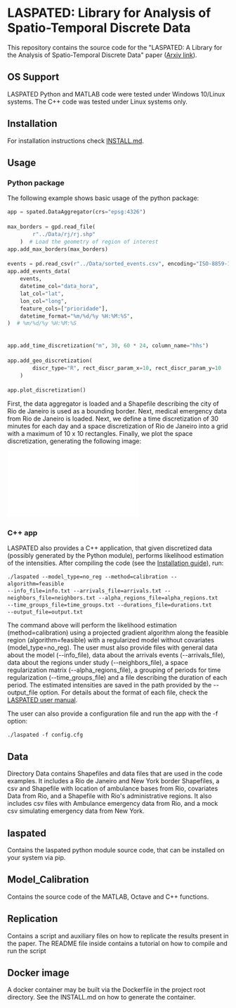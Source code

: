 # LASPATED: Library for Analysis of Spatio-Temporal Discrete Data

This repository contains the source code for the "LASPATED: A Library for the Analysis of
Spatio-Temporal Discrete Data" paper ([Arxiv link](https://arxiv.org/abs/2401.04156)).

## OS Support

LASPATED Python and MATLAB code were tested under Windows 10/Linux systems. The C++ code was tested under Linux systems only.


## Installation

For installation instructions check [INSTALL.md](INSTALL.md).

## Usage

### Python package

The following example shows basic usage of the python package: 
```python
app = spated.DataAggregator(crs="epsg:4326")

max_borders = gpd.read_file(
        r"../Data/rj/rj.shp"
    )  # Load the geometry of region of interest
app.add_max_borders(max_borders)

events = pd.read_csv(r"../Data/sorted_events.csv", encoding="ISO-8859-1", sep=",")
app.add_events_data(
    events,
    datetime_col="data_hora",
    lat_col="lat",
    lon_col="long",
    feature_cols=["prioridade"],
    datetime_format="%m/%d/%y %H:%M:%S",
)  # %m/%d/%y %H:%M:%S


app.add_time_discretization("m", 30, 60 * 24, column_name="hhs")

app.add_geo_discretization(
        discr_type="R", rect_discr_param_x=10, rect_discr_param_y=10
    )

app.plot_discretization()
```

First, the data aggregator is loaded and a Shapefile describing the city of Rio de Janeiro is used as a bounding border. Next, medical emergency data from Rio de Janeiro is loaded. Next, we define a time discretization of 30 minutes for each day and a space discretization of Rio de Janeiro into a grid with a maximum of 10 x 10 rectangles. Finally, we plot the space discretization, generating the following image:

![Texto alternativo](disc_r76.pdf)


### C++ app

LASPATED also provides a C++ application, that given discretized data (possibly generated by the Python module), performs likelihood estimation of the intensities. After compiling the code (see the [Installation guide](INSTALL.md)), run:

    ./laspated --model_type=no_reg --method=calibration --algorithm=feasible
    --info_file=info.txt --arrivals_file=arrivals.txt --neighbors_file=neighbors.txt --alpha_regions_file=alpha_regions.txt
    --time_groups_file=time_groups.txt --durations_file=durations.txt
    --output_file=output.txt

The command above will perform the likelihood estimation (method=calibration) using a projected gradient algorithm along the feasible region (algorithm=feasible) with a regularized model without covariates (model_type=no_reg). The user must also provide files with general data about the model (--info_file), data about the arrivals events (--arrivals_file), data about the regions under study (--neighbors_file), a space regularization matrix (--alpha_regions_file), a grouping of periods for time regularization (--time_groups_file) and a file describing the duration of each period. The estimated intensities are saved in the path provided by the --output_file option. For details about the format of each file, check the [LASPATED user manual](https://arxiv.org/abs/2407.13889).

The user can also provide a configuration file and run the app with the -f option:

    ./laspated -f config.cfg


## Data
Directory Data contains Shapefiles and data files that are used in the code examples. It includes a Rio de Janeiro and New York border Shapefiles, a csv and Shapefile with location of ambulance bases from Rio, covariates Data from Rio, and a Shapefile with Rio's administrative regions. It also includes csv files with Ambulance emergency data from Rio, and a mock csv simulating emergency data from New York. 

## laspated

Contains the laspated python module source code, that can be installed on your system via pip.

## Model_Calibration

Contains the source code of the MATLAB, Octave and C++ functions. 

## Replication

Contains a script and auxiliary files on how to replicate the results present in the paper. The README file inside contains a tutorial on how to compile and run the script


## Docker image

A docker container may be built via the Dockerfile in the project root directory. See the INSTALL.md on how to generate the container.



